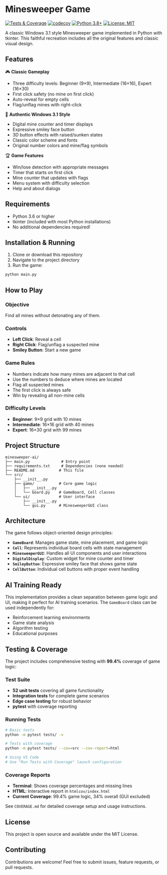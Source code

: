 # Minesweeper Game

[![Tests & Coverage](https://github.com/ChrisBrinton/minesweeper-ai/workflows/Tests%20%26%20Coverage/badge.svg)](https://github.com/ChrisBrinton/minesweeper-ai/actions)
[![codecov](https://codecov.io/gh/ChrisBrinton/minesweeper-ai/branch/main/graph/badge.svg)](https://codecov.io/gh/ChrisBrinton/minesweeper-ai)
[![Python 3.8+](https://img.shields.io/badge/python-3.8+-blue.svg)](https://www.python.org/downloads/)
[![License: MIT](https://img.shields.io/badge/License-MIT-yellow.svg)](https://opensource.org/licenses/MIT)

A classic Windows 3.1 style Minesweeper game implemented in Python with tkinter. This faithful recreation includes all the original features and classic visual design.

## Features

🎮 **Classic Gameplay**
- Three difficulty levels: Beginner (9×9), Intermediate (16×16), Expert (16×30)
- First click safety (no mine on first click)
- Auto-reveal for empty cells
- Flag/unflag mines with right-click

🎨 **Authentic Windows 3.1 Style**
- Digital mine counter and timer displays
- Expressive smiley face button
- 3D button effects with raised/sunken states
- Classic color scheme and fonts
- Original number colors and mine/flag symbols

🏆 **Game Features**
- Win/lose detection with appropriate messages
- Timer that starts on first click
- Mine counter that updates with flags
- Menu system with difficulty selection
- Help and about dialogs

## Requirements

- Python 3.6 or higher
- tkinter (included with most Python installations)
- No additional dependencies required!

## Installation & Running

1. Clone or download this repository
2. Navigate to the project directory
3. Run the game:

```bash
python main.py
```

## How to Play

### Objective
Find all mines without detonating any of them.

### Controls
- **Left Click**: Reveal a cell
- **Right Click**: Flag/unflag a suspected mine
- **Smiley Button**: Start a new game

### Game Rules
- Numbers indicate how many mines are adjacent to that cell
- Use the numbers to deduce where mines are located
- Flag all suspected mines
- The first click is always safe
- Win by revealing all non-mine cells

### Difficulty Levels
- **Beginner**: 9×9 grid with 10 mines
- **Intermediate**: 16×16 grid with 40 mines  
- **Expert**: 16×30 grid with 99 mines

## Project Structure

```
minesweeper-ai/
├── main.py              # Entry point
├── requirements.txt     # Dependencies (none needed)
├── README.md           # This file
└── src/
    ├── __init__.py
    ├── game/           # Core game logic
    │   ├── __init__.py
    │   └── board.py    # GameBoard, Cell classes
    └── ui/             # User interface
        ├── __init__.py
        └── gui.py      # MinesweeperGUI class
```

## Architecture

The game follows object-oriented design principles:

- **`GameBoard`**: Manages game state, mine placement, and game logic
- **`Cell`**: Represents individual board cells with state management
- **`MinesweeperGUI`**: Handles all UI components and user interactions
- **`DigitalDisplay`**: Custom widget for mine counter and timer
- **`SmileyButton`**: Expressive smiley face that shows game state
- **`CellButton`**: Individual cell buttons with proper event handling

## AI Training Ready

This implementation provides a clean separation between game logic and UI, making it perfect for AI training scenarios. The `GameBoard` class can be used independently for:

- Reinforcement learning environments
- Game state analysis
- Algorithm testing
- Educational purposes

## Testing & Coverage

The project includes comprehensive testing with **99.4%** coverage of game logic:

### Test Suite
- **52 unit tests** covering all game functionality
- **Integration tests** for complete game scenarios
- **Edge case testing** for robust behavior
- **pytest** with coverage reporting

### Running Tests
```bash
# Basic tests
python -m pytest tests/ -v

# Tests with coverage
python -m pytest tests/ --cov=src --cov-report=html

# Using VS Code
# Use "Run Tests with Coverage" launch configuration
```

### Coverage Reports
- **Terminal**: Shows coverage percentages and missing lines
- **HTML**: Interactive report in `htmlcov/index.html`
- **Current Coverage**: 99.4% game logic, 34% overall (GUI excluded)

See `COVERAGE.md` for detailed coverage setup and usage instructions.

## License

This project is open source and available under the MIT License.

## Contributing

Contributions are welcome! Feel free to submit issues, feature requests, or pull requests.
